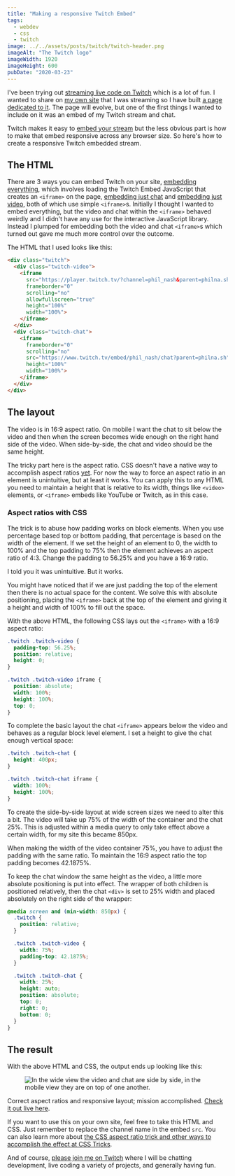 ```yaml
---
title: "Making a responsive Twitch Embed"
tags:
  - webdev
  - css
  - twitch
image: ../../assets/posts/twitch/twitch-header.png
imageAlt: "The Twitch logo"
imageWidth: 1920
imageHeight: 600
pubDate: "2020-03-23"
---
```


I've been trying out [streaming live code on Twitch](https://www.twitch.tv/phil_nash/) which is a lot of fun. I wanted to share on [my own site](https://philna.sh/) that I was streaming so I have built [a page dedicated to it](/live/). The page will evolve, but one of the first things I wanted to include on it was an embed of my Twitch stream and chat.

Twitch makes it easy to [embed your stream](https://dev.twitch.tv/docs/embed) but the less obvious part is how to make that embed responsive across any browser size. So here's how to create a responsive Twitch embedded stream.

## The HTML

There are 3 ways you can embed Twitch on your site, [embedding everything](https://dev.twitch.tv/docs/embed/everything), which involves loading the Twitch Embed JavaScript that creates an `<iframe>` on the page, [embedding just chat](https://dev.twitch.tv/docs/embed/chat) and [embedding just video](https://dev.twitch.tv/docs/embed/video-and-clips), both of which use simple `<iframe>`s. Initially I thought I wanted to embed everything, but the video and chat within the `<iframe>` behaved weirdly and I didn't have any use for the interactive JavaScript library. Instead I plumped for embedding both the video and chat `<iframe>`s which turned out gave me much more control over the outcome.

The HTML that I used looks like this:

```html
<div class="twitch">
  <div class="twitch-video">
    <iframe
      src="https://player.twitch.tv/?channel=phil_nash&parent=philna.sh&autoplay=false"
      frameborder="0"
      scrolling="no"
      allowfullscreen="true"
      height="100%"
      width="100%">
    </iframe>
  </div>
  <div class="twitch-chat">
    <iframe
      frameborder="0"
      scrolling="no"
      src="https://www.twitch.tv/embed/phil_nash/chat?parent=philna.sh"
      height="100%"
      width="100%">
    </iframe>
  </div>
</div>
```

## The layout

The video is in 16:9 aspect ratio. On mobile I want the chat to sit below the video and then when the screen becomes wide enough on the right hand side of the video. When side-by-side, the chat and video should be the same height.

The tricky part here is the aspect ratio. CSS doesn't have a native way to accomplish aspect ratios [yet](https://www.smashingmagazine.com/2019/03/aspect-ratio-unit-css/). For now the way to force an aspect ratio in an element is unintuitive, but at least it works. You can apply this to any HTML you need to maintain a height that is relative to its width, things like `<video>` elements, or `<iframe>` embeds like YouTube or Twitch, as in this case.

### Aspect ratios with CSS

The trick is to abuse how padding works on block elements. When you use percentage based top or bottom padding, that percentage is based on the width of the element. If we set the height of an element to 0, the width to 100% and the top padding to 75% then the element achieves an aspect ratio of 4:3. Change the padding to 56.25% and you have a 16:9 ratio.

I told you it was unintuitive. But it works.

You might have noticed that if we are just padding the top of the element then there is no actual space for the content. We solve this with absolute positioning, placing the `<iframe>` back at the top of the element and giving it a height and width of 100% to fill out the space.

With the above HTML, the following CSS lays out the `<iframe>` with a 16:9 aspect ratio:

```css
.twitch .twitch-video {
  padding-top: 56.25%;
  position: relative;
  height: 0;
}

.twitch .twitch-video iframe {
  position: absolute;
  width: 100%;
  height: 100%;
  top: 0;
}
```

To complete the basic layout the chat `<iframe>` appears below the video and behaves as a regular block level element. I set a height to give the chat enough vertical space:

```css
.twitch .twitch-chat {
  height: 400px;
}

.twitch .twitch-chat iframe {
  width: 100%;
  height: 100%;
}
```

To create the side-by-side layout at wide screen sizes we need to alter this a bit. The video will take up 75% of the width of the container and the chat 25%. This is adjusted within a media query to only take effect above a certain width, for my site this became 850px.

When making the width of the video container 75%, you have to adjust the padding with the same ratio. To maintain the 16:9 aspect ratio the top padding becomes 42.1875%.

To keep the chat window the same height as the video, a little more absolute positioning is put into effect. The wrapper of both children is positioned relatively, then the chat `<div>` is set to 25% width and placed absolutely on the right side of the wrapper:

```css
@media screen and (min-width: 850px) {
  .twitch {
    position: relative;
  }

  .twitch .twitch-video {
    width: 75%;
    padding-top: 42.1875%;
  }

  .twitch .twitch-chat {
    width: 25%;
    height: auto;
    position: absolute;
    top: 0;
    right: 0;
    bottom: 0;
  }
}
```

## The result

With the above HTML and CSS, the output ends up looking like this:

<figure class="post-image post-image-outside">
  <img src="/posts/twitch/twitches.png" alt="In the wide view the video and chat are side by side, in the mobile view they are on top of one another." loading="lazy" />
</figure>

Correct aspect ratios and responsive layout; mission accomplished. [Check it out live here](/live/).

If you want to use this on your own site, feel free to take this HTML and CSS. Just remember to replace the channel name in the embed `src`. You can also learn more about [the CSS aspect ratio trick and other ways to accomplish the effect at CSS Tricks](https://css-tricks.com/aspect-ratio-boxes/).

And of course, [please join me on Twitch](https://twitch.tv/phil_nash) where I will be chatting development, live coding a variety of projects, and generally having fun.